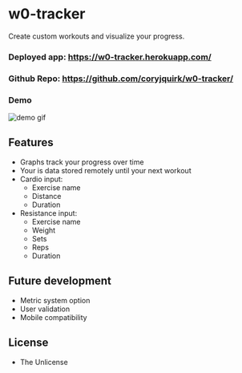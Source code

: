 # w0-tracker
Create custom workouts and visualize your progress.

### Deployed app: https://w0-tracker.herokuapp.com/
### Github Repo: https://github.com/coryjquirk/w0-tracker/
### Demo
<img src="https://coryjquirk.github.io/w0-tracker/demo.gif" alt="demo gif">

## Features
* Graphs track your progress over time
* Your is data stored remotely until your next workout
* Cardio input:
  * Exercise name
  * Distance
  * Duration
* Resistance input:
  * Exercise name
  * Weight
  * Sets
  * Reps
  * Duration

## Future development
* Metric system option
* User validation
* Mobile compatibility

## License
* The Unlicense
